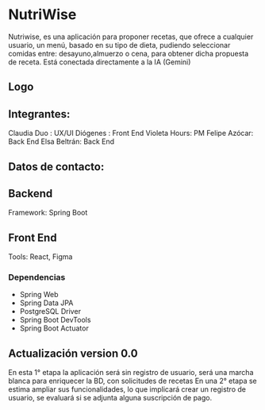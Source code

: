 # NutriWise
Nutriwise, es una aplicación para proponer recetas, que ofrece a cualquier 
usuario, un menú, basado en su tipo de dieta, pudiendo seleccionar comidas 
entre: desayuno,almuerzo o cena, para obtener dicha propuesta de receta.
Está conectada directamente a la IA (Gemini)

## Logo
## Integrantes:
Claudia Duo : UX/UI
Diógenes    : Front End 
Violeta Hours: PM
Felipe Azócar: Back End
Elsa Beltrán: Back End

## Datos de contacto:

## Backend

Framework: Spring Boot
## Front End

Tools: React, Figma

### Dependencias
- Spring Web
- Spring Data JPA
- PostgreSQL Driver
- Spring Boot DevTools
- Spring Boot Actuator

## Actualización version 0.0
En esta 1° etapa la aplicación será sin registro de usuario, será una marcha
blanca para enriquecer la BD, con solicitudes de recetas
En una 2° etapa se estima ampliar sus funcionalidades, lo que implicará crear
un registro de usuario, se evaluará si se adjunta alguna suscripción de pago.

